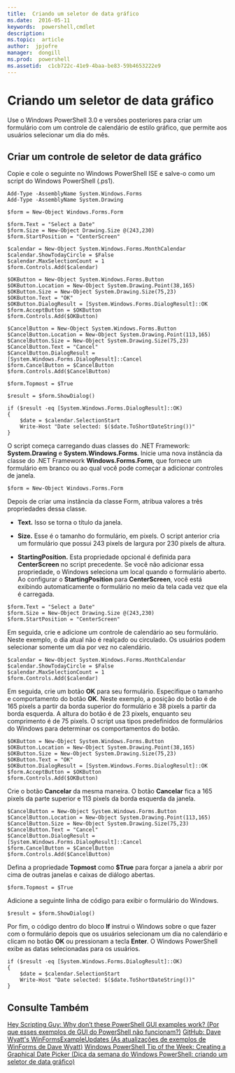 ```yaml
---
title:  Criando um seletor de data gráfico
ms.date:  2016-05-11
keywords:  powershell,cmdlet
description:  
ms.topic:  article
author:  jpjofre
manager:  dongill
ms.prod:  powershell
ms.assetid:  c1cb722c-41e9-4baa-be83-59b4653222e9
---
```


# Criando um seletor de data gráfico
Use o Windows PowerShell 3.0 e versões posteriores para criar um formulário com um controle de calendário de estilo gráfico, que permite aos usuários selecionar um dia do mês.

## Criar um controle de seletor de data gráfico
Copie e cole o seguinte no Windows PowerShell ISE e salve-o como um script do Windows PowerShell (.ps1).

```
Add-Type -AssemblyName System.Windows.Forms
Add-Type -AssemblyName System.Drawing

$form = New-Object Windows.Forms.Form 

$form.Text = "Select a Date" 
$form.Size = New-Object Drawing.Size @(243,230) 
$form.StartPosition = "CenterScreen"

$calendar = New-Object System.Windows.Forms.MonthCalendar 
$calendar.ShowTodayCircle = $False
$calendar.MaxSelectionCount = 1
$form.Controls.Add($calendar) 

$OKButton = New-Object System.Windows.Forms.Button
$OKButton.Location = New-Object System.Drawing.Point(38,165)
$OKButton.Size = New-Object System.Drawing.Size(75,23)
$OKButton.Text = "OK"
$OKButton.DialogResult = [System.Windows.Forms.DialogResult]::OK
$form.AcceptButton = $OKButton
$form.Controls.Add($OKButton)

$CancelButton = New-Object System.Windows.Forms.Button
$CancelButton.Location = New-Object System.Drawing.Point(113,165)
$CancelButton.Size = New-Object System.Drawing.Size(75,23)
$CancelButton.Text = "Cancel"
$CancelButton.DialogResult = [System.Windows.Forms.DialogResult]::Cancel
$form.CancelButton = $CancelButton
$form.Controls.Add($CancelButton)

$form.Topmost = $True

$result = $form.ShowDialog() 

if ($result -eq [System.Windows.Forms.DialogResult]::OK)
{
    $date = $calendar.SelectionStart
    Write-Host "Date selected: $($date.ToShortDateString())"
}
```

O script começa carregando duas classes do .NET Framework: **System.Drawing** e **System.Windows.Forms**. Inicie uma nova instância da classe do .NET Framework **Windows.Forms.Form**, que fornece um formulário em branco ou ao qual você pode começar a adicionar controles de janela.

```
$form = New-Object Windows.Forms.Form
```

Depois de criar uma instância da classe Form, atribua valores a três propriedades dessa classe.

-   **Text.** Isso se torna o título da janela.

-   **Size.** Esse é o tamanho do formulário, em pixels. O script anterior cria um formulário que possui 243 pixels de largura por 230 pixels de altura.

-   **StartingPosition.** Esta propriedade opcional é definida para **CenterScreen** no script precedente. Se você não adicionar essa propriedade, o Windows seleciona um local quando o formulário aberto. Ao configurar o **StartingPosition** para **CenterScreen**, você está exibindo automaticamente o formulário no meio da tela cada vez que ela é carregada.

```
$form.Text = "Select a Date" 
$form.Size = New-Object Drawing.Size @(243,230) 
$form.StartPosition = "CenterScreen"
```

Em seguida, crie e adicione um controle de calendário ao seu formulário. Neste exemplo, o dia atual não é realçado ou circulado. Os usuários podem selecionar somente um dia por vez no calendário.

```
$calendar = New-Object System.Windows.Forms.MonthCalendar 
$calendar.ShowTodayCircle = $False
$calendar.MaxSelectionCount = 1
$form.Controls.Add($calendar)
```

Em seguida, crie um botão **OK** para seu formulário. Especifique o tamanho e comportamento do botão **OK**. Neste exemplo, a posição do botão é de 165 pixels a partir da borda superior do formulário e 38 pixels a partir da borda esquerda. A altura do botão é de 23 pixels, enquanto seu comprimento é de 75 pixels. O script usa tipos predefinidos de formulários do Windows para determinar os comportamentos do botão.

```
$OKButton = New-Object System.Windows.Forms.Button
$OKButton.Location = New-Object System.Drawing.Point(38,165)
$OKButton.Size = New-Object System.Drawing.Size(75,23)
$OKButton.Text = "OK"
$OKButton.DialogResult = [System.Windows.Forms.DialogResult]::OK
$form.AcceptButton = $OKButton
$form.Controls.Add($OKButton)
```

Crie o botão **Cancelar** da mesma maneira. O botão **Cancelar** fica a 165 pixels da parte superior e 113 pixels da borda esquerda da janela.

```
$CancelButton = New-Object System.Windows.Forms.Button
$CancelButton.Location = New-Object System.Drawing.Point(113,165)
$CancelButton.Size = New-Object System.Drawing.Size(75,23)
$CancelButton.Text = "Cancel"
$CancelButton.DialogResult = [System.Windows.Forms.DialogResult]::Cancel
$form.CancelButton = $CancelButton
$form.Controls.Add($CancelButton)
```

Defina a propriedade **Topmost** como **$True** para forçar a janela a abrir por cima de outras janelas e caixas de diálogo abertas.

```
$form.Topmost = $True
```

Adicione a seguinte linha de código para exibir o formulário do Windows.

```
$result = $form.ShowDialog()
```

Por fim, o código dentro do bloco **If** instrui o Windows sobre o que fazer com o formulário depois que os usuários selecionam um dia no calendário e clicam no botão **OK** ou pressionam a tecla **Enter**. O Windows PowerShell exibe as datas selecionadas para os usuários.

```
if ($result -eq [System.Windows.Forms.DialogResult]::OK)
{
    $date = $calendar.SelectionStart
    Write-Host "Date selected: $($date.ToShortDateString())"
}
```

## Consulte Também
[Hey Scripting Guy: Why don’t these PowerShell GUI examples work? (Por que esses exemplos de GUI do PowerShell não funcionam?)](http://go.microsoft.com/fwlink/?LinkId=506644)
[GitHub: Dave Wyatt's WinFormsExampleUpdates (As atualizações de exemplos de WinForms de Dave Wyatt)](https://github.com/dlwyatt/WinFormsExampleUpdates)
[Windows PowerShell Tip of the Week: Creating a Graphical Date Picker (Dica da semana do Windows PowerShell: criando um seletor de data gráfico)](http://technet.microsoft.com/library/ff730942.aspx)



<!--HONumber=May16_HO2-->


